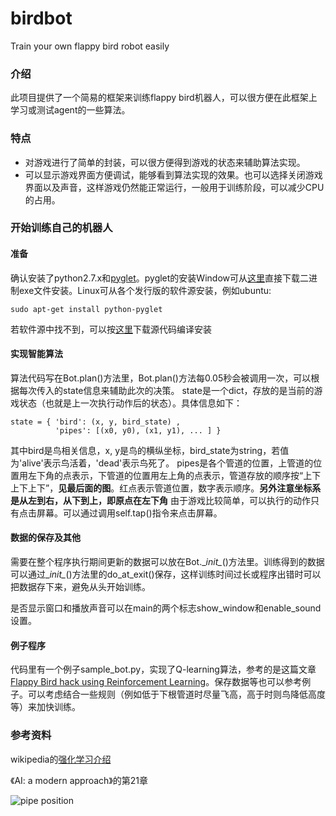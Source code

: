 birdbot
=======

Train your own flappy bird robot easily

### 介绍 ###
此项目提供了一个简易的框架来训练flappy bird机器人，可以很方便在此框架上学习或测试agent的一些算法。

### 特点 ###
* 对游戏进行了简单的封装，可以很方便得到游戏的状态来辅助算法实现。
* 可以显示游戏界面方便调试，能够看到算法实现的效果。也可以选择关闭游戏界面以及声音，这样游戏仍然能正常运行，一般用于训练阶段，可以减少CPU的占用。

### 开始训练自己的机器人 ###
#### 准备 ####
确认安装了python2.7.x和[pyglet](http://www.pyglet.org/download.html)。pyglet的安装Window可从[这里](http://www.pyglet.org/download.html)直接下载二进制exe文件安装。Linux可从各个发行版的软件源安装，例如ubuntu:

    sudo apt-get install python-pyglet

若软件源中找不到，可以按[这里](http://www.pyglet.org/download.html)下载源代码编译安装
#### 实现智能算法 ####
算法代码写在Bot.plan()方法里，Bot.plan()方法每0.05秒会被调用一次，可以根据每次传入的state信息来辅助此次的决策。
state是一个dict，存放的是当前的游戏状态（也就是上一次执行动作后的状态）。具体信息如下：

    state = { 'bird': (x, y, bird_state) ,
              'pipes': [(x0, y0), (x1, y1), ... ] }
              
其中bird是鸟相关信息，x, y是鸟的横纵坐标，bird_state为string，若值为'alive'表示鸟活着，'dead'表示鸟死了。
pipes是各个管道的位置，上管道的位置用左下角的点表示，下管道的位置用左上角的点表示，管道存放的顺序按“上下上下上下”，**见最后面的图**。红点表示管道位置，数字表示顺序。**另外注意坐标系是从左到右，从下到上，即原点在左下角**
由于游戏比较简单，可以执行的动作只有点击屏幕。可以通过调用self.tap()指令来点击屏幕。

#### 数据的保存及其他 ####
需要在整个程序执行期间更新的数据可以放在Bot.\__init\__()方法里。训练得到的数据可以通过\__init\__()方法里的do_at_exit()保存，这样训练时间过长或程序出错时可以把数据存下来，避免从头开始训练。

是否显示窗口和播放声音可以在main的两个标志show_window和enable_sound设置。

#### 例子程序 ####
代码里有一个例子sample_bot.py，实现了Q-learning算法，参考的是这篇文章[Flappy Bird hack using Reinforcement Learning](http://sarvagyavaish.github.io/FlappyBirdRL/)。保存数据等也可以参考例子。可以考虑结合一些规则（例如低于下根管道时尽量飞高，高于时则鸟降低高度等）来加快训练。

### 参考资料 ###
 wikipedia的[强化学习介绍](http://en.wikipedia.org/wiki/Reinforcement_learning)

《AI: a modern approach》的第21章

![pipe position](http://willz.net/wp-content/uploads/2014/02/guide.png)
